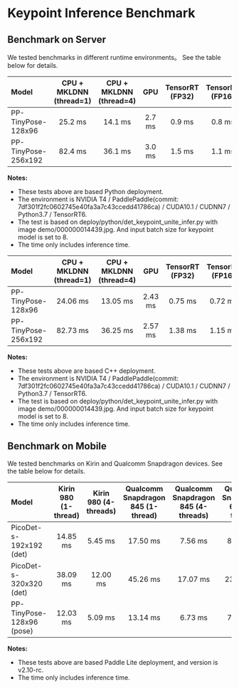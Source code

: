 # Keypoint Inference Benchmark

## Benchmark on Server
We tested benchmarks in different runtime environments。 See the table below for details.

| Model | CPU + MKLDNN (thread=1) | CPU + MKLDNN (thread=4) | GPU | TensorRT (FP32) | TensorRT (FP16) |
| :------------------------ | :------: | :------: | :-----: | :---: | :---: |
| PP-TinyPose-128x96 | 25.2 ms | 14.1 ms | 2.7 ms | 0.9 ms | 0.8 ms |
| PP-TinyPose-256x192 | 82.4 ms | 36.1 ms | 3.0 ms | 1.5 ms | 1.1 ms |

**Notes:**
- These tests above are based Python deployment.
- The environment is NVIDIA T4 / PaddlePaddle(commit: 7df301f2fc0602745e40fa3a7c43ccedd41786ca) / CUDA10.1 / CUDNN7 / Python3.7 / TensorRT6.
- The test is based on deploy/python/det_keypoint_unite_infer.py with image demo/000000014439.jpg. And input batch size for keypoint model is set to 8.
- The time only includes inference time.


| Model | CPU + MKLDNN (thread=1) | CPU + MKLDNN (thread=4) | GPU | TensorRT (FP32) | TensorRT (FP16) |
| :------------------------ | :------: | :------: | :-----: | :---: | :---: |
| PP-TinyPose-128x96 | 24.06 ms | 13.05 ms | 2.43 ms | 0.75 ms | 0.72 ms |
| PP-TinyPose-256x192 | 82.73 ms | 36.25 ms | 2.57 ms | 1.38 ms | 1.15 ms |


**Notes:**
- These tests above are based C++ deployment.
- The environment is NVIDIA T4 / PaddlePaddle(commit: 7df301f2fc0602745e40fa3a7c43ccedd41786ca) / CUDA10.1 / CUDNN7 / Python3.7 / TensorRT6.
- The test is based on deploy/python/det_keypoint_unite_infer.py with image demo/000000014439.jpg. And input batch size for keypoint model is set to 8.
- The time only includes inference time.

## Benchmark on Mobile
We tested benchmarks on Kirin and Qualcomm Snapdragon devices. See the table below for details.

| Model | Kirin 980 (1-thread) | Kirin 980 (4-threads)  | Qualcomm Snapdragon 845 (1-thread) | Qualcomm Snapdragon 845 (4-threads) | Qualcomm Snapdragon 660 (1-thread) | Qualcomm Snapdragon 660 (4-threads) |
| :------------------------ | :---: | :---: | :---: | :---: | :---: | :---: |
| PicoDet-s-192x192 (det) | 14.85 ms | 5.45 ms | 17.50 ms | 7.56 ms | 80.08 ms | 27.36 ms |
| PicoDet-s-320x320 (det) | 38.09 ms | 12.00 ms | 45.26 ms | 17.07 ms | 232.81 ms | 58.68 ms |
| PP-TinyPose-128x96 (pose) | 12.03 ms | 5.09 ms | 13.14 ms | 6.73 ms | 71.87 ms | 20.04 ms |

**Notes:**
- These tests above are based Paddle Lite deployment, and version is v2.10-rc.
- The time only includes inference time.
